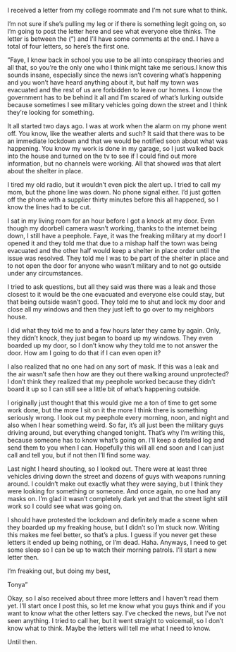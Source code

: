 I received a letter from my college roommate and I’m not sure what to think.

I’m not sure if she’s pulling my leg or if there is something legit going on, so I’m going to post the letter here and see what everyone else thinks. The letter is between the (“) and I’ll have some comments at the end. I have a total of four letters, so here’s the first one.

”Faye, I know back in school you use to be all into conspiracy theories and all that, so you’re the only one who I think might take me serious.I know this sounds insane, especially since the news isn’t covering what’s happening and you won’t have heard anything about it, but half my town was evacuated and the rest of us are forbidden to leave our homes. I know the government has to be behind it all and I’m scared of what’s lurking outside because sometimes I see military vehicles going down the street and I think they’re looking for something.

It all started two days ago. I was at work when the alarm on my phone went off. You know, like the weather alerts and such? It said that there was to be an immediate lockdown and that we would be notified soon about what was happening. You know my work is done in my garage, so I just walked back into the house and turned on the tv to see if I could find out more information, but no channels were working. All that showed was that alert about the shelter in place.

I tired my old radio, but it wouldn’t even pick the alert up. I tried to call my mom, but the phone line was down. No phone signal either. I’d just gotten off the phone with a supplier thirty minutes before this all happened, so I know the lines had to be cut.

I sat in my living room for an hour before I got a knock at my door. Even though my doorbell camera wasn’t working, thanks to the internet being down, I still have a peephole. Faye, it was the freaking military at my door! I opened it and they told me that due to a mishap half the town was being evacuated and the other half would keep a shelter in place order until the issue was resolved. They told me I was to be part of the shelter in place and to not open the door for anyone who wasn’t military and to not go outside under any circumstances.

I tried to ask questions, but all they said was there was a leak and those closest to it would be the one evacuated and everyone else could stay, but that being outside wasn’t good. They told me to shut and lock my door and close all my windows and then they just left to go over to my neighbors house.

I did what they told me to and a few hours later they came by again. Only, they didn’t knock, they just began to board up my windows. They even boarded up my door, so I don’t know why they told me to not answer the door. How am I going to do that if I can even open it?

I also realized that no one had on any sort of mask. If this was a leak and the air wasn’t safe then how are they out there walking around unprotected? I don’t think they realized that my peephole worked because they didn’t board it up so I can still see a little bit of what’s happening outside.

I originally just thought that this would give me a ton of time to get some work done, but the more I sit on it the more I think there is something seriously wrong. I look out my peephole every morning, noon, and night and also when I hear something weird. So far, it’s all just been the military guys driving around, but everything changed tonight. That’s why I’m writing this, because someone has to know what’s going on. I’ll keep a detailed log and send them to you when I can. Hopefully this will all end soon and I can just call and tell you, but if not then I’ll find some way.

Last night I heard shouting, so I looked out. There were at least three vehicles driving down the street and dozens of guys with weapons running around. I couldn’t make out exactly what they were saying, but I think they were looking for something or someone. And once again, no one had any masks on. I’m glad it wasn’t completely dark yet and that the street light still work so I could see what was going on.

I should have protested the lockdown and definitely made a scene when they boarded up my freaking house, but I didn’t so I’m stuck now. Writing this makes me feel better, so that’s a plus. I guess if you never get these letters it ended up being nothing, or I’m dead. Haha. Anyways, I need to get some sleep so I can be up to watch their morning patrols. I’ll start a new letter then.

I’m freaking out, but doing my best,

Tonya”

Okay, so I also received about three more letters and I haven’t read them yet. I’ll start once I post this, so let me know what you guys think and if you want to know what the other letters say. I’ve checked the news, but I’ve not seen anything. I tried to call her, but it went straight to voicemail, so I don’t know what to think. Maybe the letters will tell me what I need to know.

Until then.